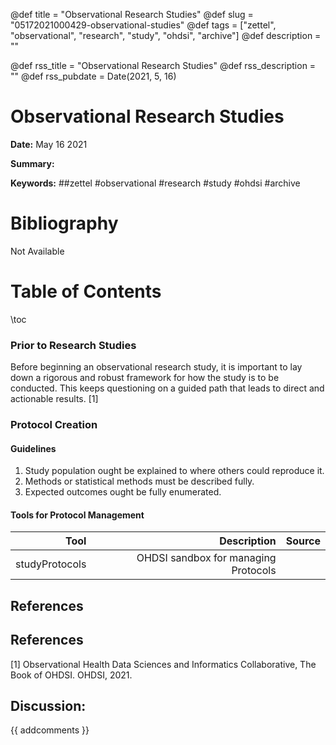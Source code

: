 @def title = "Observational Research Studies"
@def slug = "05172021000429-observational-studies"
@def tags = ["zettel", "observational", "research", "study", "ohdsi", "archive"]
@def description = ""

@def rss_title = "Observational Research Studies"
@def rss_description = ""
@def rss_pubdate = Date(2021, 5, 16)


Observational Research Studies
=========

**Date:** May 16 2021

**Summary:** 

**Keywords:** ##zettel #observational #research #study #ohdsi #archive

Bibliography
==========

Not Available

Table of Contents
=========

\toc

### Prior to Research Studies

Before beginning an observational research study, it is important to lay down a rigorous and robust framework for how the study is to be conducted. This keeps questioning on a guided path that leads to direct and actionable results. [1]

### Protocol Creation

#### Guidelines

1. Study population ought be explained to where others could reproduce it.
2. Methods or statistical methods must be described fully.
3. Expected outcomes ought be fully enumerated.

#### Tools for Protocol Management

|           Tool |                          Description | Source |
| --------------:| ------------------------------------:| ------:|
| studyProtocols | OHDSI sandbox for managing Protocols |        |

## References

## References

[1] Observational Health Data Sciences and Informatics Collaborative, The Book of OHDSI. OHDSI, 2021.
## Discussion: 

{{ addcomments }}
